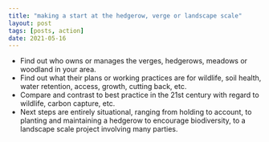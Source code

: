 ```yaml
---
title: "making a start at the hedgerow, verge or landscape scale"
layout: post
tags: [posts, action]
date: 2021-05-16
---
```

* Find out who owns or manages the verges, hedgerows, meadows or woodland in your area.
* Find out what their plans or working practices are for wildlife, soil health, water retention, access, growth, cutting back, etc.
* Compare and contrast to best practice in the 21st century with regard to wildlife, carbon capture, etc.
* Next steps are entirely situational, ranging from holding to account, to planting and maintaining a hedgerow to encourage biodiversity, to a landscape scale project involving many parties.

